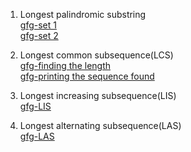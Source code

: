 1. Longest palindromic substring<br>
<a href="https://www.geeksforgeeks.org/longest-palindrome-substring-set-1/">gfg-set 1</a><br>
<a href="https://www.geeksforgeeks.org/longest-palindromic-substring-set-2/">gfg-set 2</a>

2. Longest common subsequence(LCS)<br>
<a href="https://www.geeksforgeeks.org/longest-common-subsequence-dp-4/">gfg-finding the length</a><br>
<a href="https://www.geeksforgeeks.org/printing-longest-common-subsequence/">gfg-printing the sequence found</a>

3. Longest increasing subsequence(LIS)<br>
<a href="https://www.geeksforgeeks.org/longest-increasing-subsequence-dp-3/">gfg-LIS</a><br>

4. Longest alternating subsequence(LAS)<br>
<a href="https://www.geeksforgeeks.org/longest-alternating-subsequence/">gfg-LAS</a><br> 
